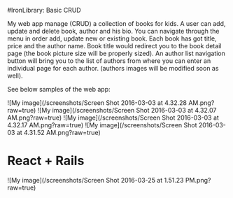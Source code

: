 #IronLibrary: Basic CRUD

My web app manage (CRUD) a collection of books for kids.
A user can add, update and delete book, author and his bio. You can navigate through the menu in order add, update new
or existing book. Each book has got title, price and the author name. Book title would redirect you to the book detail page (the book picture size will be properly sized).
An author list navigation button will bring you to the list of authors from where you can enter an individual page for each author. (authors images will be modified soon as well).

See below samples of the web app:

![My image](/screenshots/Screen Shot 2016-03-03 at 4.32.28 AM.png?raw=true)
![My image](/screenshots/Screen Shot 2016-03-03 at 4.32.07 AM.png?raw=true)
![My image](/screenshots/Screen Shot 2016-03-03 at 4.32.17 AM.png?raw=true)
![My image](/screenshots/Screen Shot 2016-03-03 at 4.31.52 AM.png?raw=true)

# React + Rails

![My image](/screenshots/Screen Shot 2016-03-25 at 1.51.23 PM.png?raw=true)
